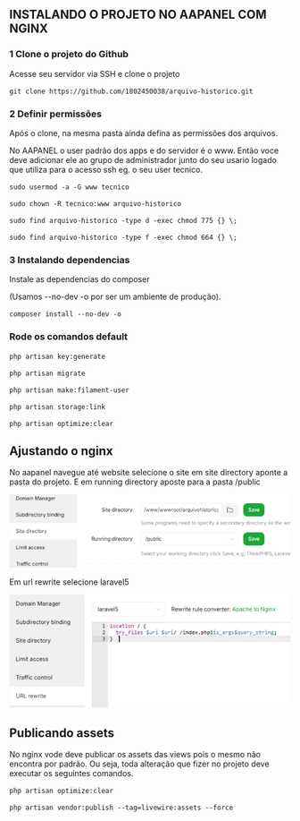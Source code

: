 ## INSTALANDO O PROJETO NO AAPANEL COM NGINX

### 1 Clone o projeto do Github

Acesse seu servidor via SSH e clone o projeto

``` 
git clone https://github.com/1802450038/arquivo-historico.git
``` 

### 2 Definir permissões

Após o clone, na mesma pasta ainda defina as permissões dos arquivos.

No AAPANEL o user padrão dos apps e do servidor é o www. Então voce deve adicionar ele ao grupo de administrador junto do seu usario logado que utiliza para o acesso ssh eg. o seu user tecnico.

``` 
sudo usermod -a -G www tecnico
``` 


``` 
sudo chown -R tecnico:www arquivo-historico
``` 


``` 
sudo find arquivo-historico -type d -exec chmod 775 {} \;
``` 


``` 
sudo find arquivo-historico -type f -exec chmod 664 {} \;
``` 

### 3 Instalando dependencias

Instale as dependencias do composer

<muted> (Usamos --no-dev -o por ser um ambiente de produção).</muted>


``` 
composer install --no-dev -o
```

### Rode os comandos default

``` 
php artisan key:generate
``` 

``` 
php artisan migrate
``` 

``` 
php artisan make:filament-user
``` 

``` 
php artisan storage:link
``` 

``` 
php artisan optimize:clear
``` 

## Ajustando o nginx

No aapanel navegue até website selecione o site em site directory aponte a pasta do projeto. E em running directory aposte para a pasta /public

![alt text](manual/image.png)

Em url rewrite selecione laravel5

![alt text](manual/image2.png)

## Publicando assets

No nginx vode deve publicar os assets das views pois o mesmo não encontra por padrão. Ou seja, toda alteração que fizer no projeto deve executar os seguintes comandos.


``` 
php artisan optimize:clear
``` 

```
php artisan vendor:publish --tag=livewire:assets --force
```
